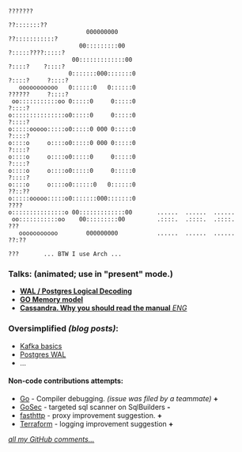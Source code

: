 ```
                                                                     ???????     
                                                                    ??:::::::??   
                      000000000                                   ??:::::::::::?  
                    00:::::::::00                                ?:::::????:::::? 
                  00:::::::::::::00                              ?::::?    ?::::? 
                 0:::::::000:::::::0                             ?::::?     ?::::?
   ooooooooooo   0::::::0   0::::::0                             ??????     ?::::?
 oo:::::::::::oo 0:::::0     0:::::0                                       ?::::? 
o:::::::::::::::o0:::::0     0:::::0                                      ?::::?  
o:::::ooooo:::::o0:::::0 000 0:::::0                                     ?::::?   
o::::o     o::::o0:::::0 000 0:::::0                                    ?::::?    
o::::o     o::::o0:::::0     0:::::0                                   ?::::?     
o::::o     o::::o0:::::0     0:::::0                                   ?::::?     
o::::o     o::::o0::::::0   0::::::0                                   ??::??     
o:::::ooooo:::::o0:::::::000:::::::0                                    ????      
o:::::::::::::::o 00:::::::::::::00       ......  ......  ......                  
 oo:::::::::::oo    00:::::::::00         .::::.  .::::.  .::::.        ???       
   ooooooooooo        000000000           ......  ......  ......       ??:??      
                                                                        ???       ... BTW I use Arch ... 
```


### Talks:  (animated; use in "present" mode.)
- [**WAL / Postgres Logical Decoding**](https://docs.google.com/presentation/d/1ZTR07ERmsQuQFUo8rvvO4rs2BTKztQ7J9uxZPLeOGJA/present?usp=sharing)
- [**GO Memory model**](https://docs.google.com/presentation/d/1W_eq_amw_bIh0UxPmW2RsEDZwM7l_RTaA9MDjhzMGAw/present?usp=sharing)   
- [**Cassandra. Why you should read the manual** *ENG*](https://docs.google.com/presentation/d/1CALuIgPq5ZyaXlElw8vUdhHC4rW4Bp4aR-g7qBSDpY0/present?usp=sharing)
 
### Oversimplified _(blog posts)_:
- [Kafka basics](https://vitalii.kozlovskyi.dev/posts/kafka-oversimplified/)
- [Postgres WAL](https://vitalii.kozlovskyi.dev/posts/wtf-is-wal/)
- ...


#### Non-code contributions attempts:
* [Go](https://github.com/golang/go/issues/62131) - Compiler debugging. _(issue was filed by a teammate)_  **+**
* [GoSec](https://github.com/securego/gosec/issues/1082) - targeted sql scanner on SqlBuilders **-**
* [fasthttp](https://github.com/valyala/fasthttp/issues/644) - proxy improvement suggestion. **+**
* [Terraform](https://github.com/hashicorp/terraform/issues/35298) - logging improvement suggestion **+**

_[all my GitHub comments...](https://github.com/search?q=is%3Aissue+commenter%3Aubombi&type=issues&p=4)_

